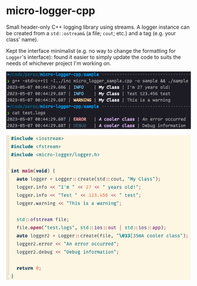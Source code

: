 # micro-logger-cpp

Small header-only C++ logging library using streams.
A logger instance can be created from a `std::ostream&` (a file; `cout`; etc.) and a tag (e.g. your class' name).

Kept the interface minimalist (e.g. no way to change the formatting for `Logger`'s interface): found it easier to simply update the code to suits the needs of whichever project I'm working on.

![Sample output for micro-logger-cpp](img/sample_output.png)

![Sample code for micro-logger-cpp](img/sample_code.png)